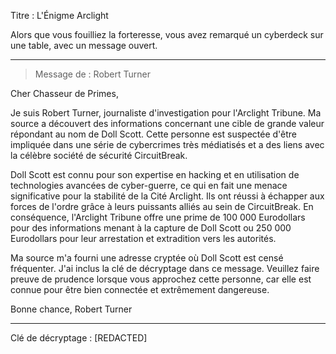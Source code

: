 Titre : L'Énigme Arclight

Alors que vous fouilliez la forteresse, vous avez remarqué un cyberdeck sur une table, avec un message ouvert.

---

> Message de : Robert Turner

Cher Chasseur de Primes,

Je suis Robert Turner, journaliste d'investigation pour l'Arclight Tribune. Ma source a découvert des informations concernant une cible de grande valeur répondant au nom de Doll Scott. Cette personne est suspectée d'être impliquée dans une série de cybercrimes très médiatisés et a des liens avec la célèbre société de sécurité CircuitBreak.

Doll Scott est connu pour son expertise en hacking et en utilisation de technologies avancées de cyber-guerre, ce qui en fait une menace significative pour la stabilité de la Cité Arclight. Ils ont réussi à échapper aux forces de l'ordre grâce à leurs puissants alliés au sein de CircuitBreak. En conséquence, l'Arclight Tribune offre une prime de 100 000 Eurodollars pour des informations menant à la capture de Doll Scott ou 250 000 Eurodollars pour leur arrestation et extradition vers les autorités.

Ma source m'a fourni une adresse cryptée où Doll Scott est censé fréquenter. J'ai inclus la clé de décryptage dans ce message. Veuillez faire preuve de prudence lorsque vous approchez cette personne, car elle est connue pour être bien connectée et extrêmement dangereuse.

Bonne chance,
Robert Turner

---

Clé de décryptage : [REDACTED]
